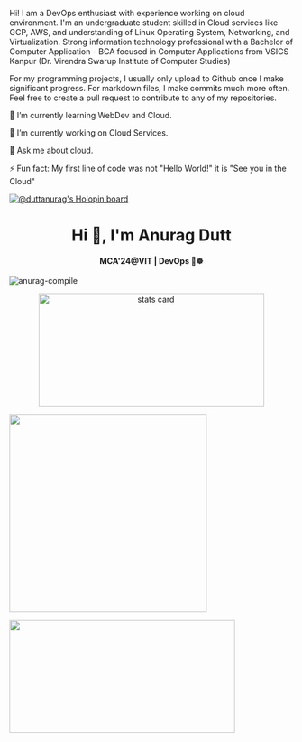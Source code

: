 Hi! I am a DevOps enthusiast with experience working on cloud environment. I'm an undergraduate student skilled in Cloud services like GCP, AWS, and understanding of Linux Operating System, Networking, and Virtualization. Strong information technology professional with a Bachelor of Computer Application - BCA focused in Computer Applications from VSICS Kanpur (Dr. Virendra Swarup Institute of Computer Studies)

For my programming projects, I usually only upload to Github once I make significant progress. For markdown files, I make commits much more often. Feel free to create a pull request to contribute to any of my repositories.

🌱 I’m currently learning WebDev and Cloud.

🔭 I’m currently working on Cloud Services.

💬 Ask me about cloud.

⚡ Fun fact: My first line of code was not "Hello World!" it is "See you in the Cloud"


[![@duttanurag's Holopin board](https://holopin.me/duttanurag)](https://holopin.io/@duttanurag)


**<h1 align="center">Hi 👋, I&apos;m Anurag Dutt</h1>**

<h4 align="center">
  MCA'24@VIT | DevOps 🐳☸ 
</h4>

<p align="left"> <img src="https://komarev.com/ghpvc/?username=anurag-compile&label=Profile%20views&color=0e75b6&style=flat" alt="anurag-compile" /> </p>

<a align= "center" href="https://github.com/anurag-compile">
<p>  
<img alt= "stats card" height="200px" width="400" src="https://github-readme-streak-stats.herokuapp.com/?user=anurag-compile&theme=dracula&hide_border=true">
  
<img align="center" height="auto" width="350" src="https://github.com/anurag-compile/anurag-compile/blob/main/img/Anainfante865%20I%20will%20a%20melody%20lofi%20hip%20hop%20whit%20video%20for%20$5%20on%20fiverr_com.jpg?raw=true" /> </a>
</p>
<img height="200px" width="400" src="https://github-readme-stats.vercel.app/api?username=anurag-compile&count_private=true&show_icons=true&theme=dracula&hide_border=true" />
<p align = "center">
